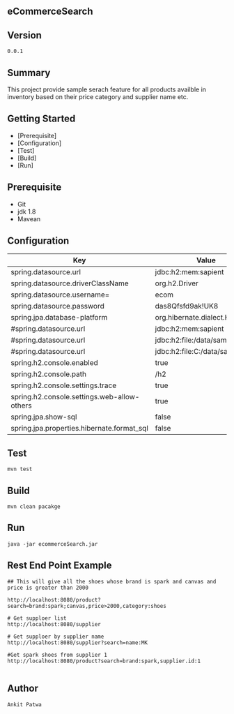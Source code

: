 ## eCommerceSearch ##

## Version ##
`0.0.1`

## Summary ##
This project provide sample serach feature for all products availble in inventory based on their price category and supplier name etc.

## Getting Started
* [Prerequisite] 
* [Configuration] 
* [Test]
* [Build] 
* [Run] 

## Prerequisite
* Git
* jdk 1.8
* Mavean 


## Configuration


|   Key                                        |                      Value                              |
|----------------------------------------------|---------------------------------------------------------|
| spring.datasource.url                        |                     jdbc:h2:mem:sapient                 |
| spring.datasource.driverClassName            |                    org.h2.Driver                        |
| spring.datasource.username=                  |                     ecom                                |           
| spring.datasource.password                   |                    das8Qfsfd9ak!UK8                     |
| spring.jpa.database-platform                 |                    org.hibernate.dialect.H2Dialect      |
| #spring.datasource.url                       |                    jdbc:h2:mem:sapient                  |
| #spring.datasource.url                       |                    jdbc:h2:file:/data/sample            |
| #spring.datasource.url                       |                    jdbc:h2:file:C:/data/sample          |
| spring.h2.console.enabled                    |                    true                                 |
| spring.h2.console.path                       |                    /h2                                  |
| spring.h2.console.settings.trace             |                    true                                 |
| spring.h2.console.settings.web-allow-others  |              true                                       |
| spring.jpa.show-sql                          |             false                                       |
| spring.jpa.properties.hibernate.format_sql   |            false                                        |


## Test

```
mvn test
```

## Build

```
mvn clean pacakge
```

## Run

```
java -jar ecommerceSearch.jar
```

## Rest End Point Example

```
## This will give all the shoes whose brand is spark and canvas and price is greater than 2000 

http://localhost:8080/product?search=brand:spark;canvas,price>2000,category:shoes

# Get supploer list
http://localhost:8080/supplier

# Get supploer by supplier name
http://localhost:8080/supplier?search=name:MK

#Get spark shoes from supplier 1
http://localhost:8080/product?search=brand:spark,supplier.id:1


```


## Author

`Ankit Patwa`
